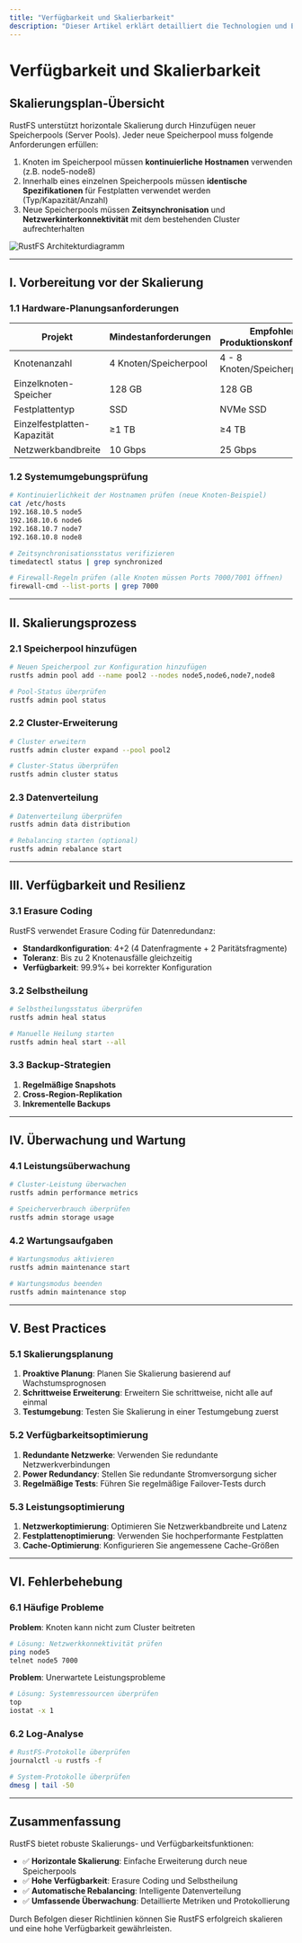 ```yaml
---
title: "Verfügbarkeit und Skalierbarkeit"
description: "Dieser Artikel erklärt detailliert die Technologien und Erklärungen im Zusammenhang mit der RustFS-Skalierung."
---
```


# Verfügbarkeit und Skalierbarkeit

## Skalierungsplan-Übersicht

RustFS unterstützt horizontale Skalierung durch Hinzufügen neuer Speicherpools (Server Pools). Jeder neue Speicherpool muss folgende Anforderungen erfüllen:

1. Knoten im Speicherpool müssen **kontinuierliche Hostnamen** verwenden (z.B. node5-node8)
2. Innerhalb eines einzelnen Speicherpools müssen **identische Spezifikationen** für Festplatten verwendet werden (Typ/Kapazität/Anzahl)
3. Neue Speicherpools müssen **Zeitsynchronisation** und **Netzwerkinterkonnektivität** mit dem bestehenden Cluster aufrechterhalten

![RustFS Architekturdiagramm](./images/s2-1.png)

---

## I. Vorbereitung vor der Skalierung

### 1.1 Hardware-Planungsanforderungen

| Projekt | Mindestanforderungen | Empfohlene Produktionskonfiguration |
|---------|---------------------|-------------------------------------|
| Knotenanzahl | 4 Knoten/Speicherpool | 4 - 8 Knoten/Speicherpool |
| Einzelknoten-Speicher | 128 GB | 128 GB |
| Festplattentyp | SSD | NVMe SSD |
| Einzelfestplatten-Kapazität | ≥1 TB | ≥4 TB |
| Netzwerkbandbreite | 10 Gbps | 25 Gbps |

### 1.2 Systemumgebungsprüfung

```bash
# Kontinuierlichkeit der Hostnamen prüfen (neue Knoten-Beispiel)
cat /etc/hosts
192.168.10.5 node5
192.168.10.6 node6
192.168.10.7 node7
192.168.10.8 node8

# Zeitsynchronisationsstatus verifizieren
timedatectl status | grep synchronized

# Firewall-Regeln prüfen (alle Knoten müssen Ports 7000/7001 öffnen)
firewall-cmd --list-ports | grep 7000
```

---

## II. Skalierungsprozess

### 2.1 Speicherpool hinzufügen

```bash
# Neuen Speicherpool zur Konfiguration hinzufügen
rustfs admin pool add --name pool2 --nodes node5,node6,node7,node8

# Pool-Status überprüfen
rustfs admin pool status
```

### 2.2 Cluster-Erweiterung

```bash
# Cluster erweitern
rustfs admin cluster expand --pool pool2

# Cluster-Status überprüfen
rustfs admin cluster status
```

### 2.3 Datenverteilung

```bash
# Datenverteilung überprüfen
rustfs admin data distribution

# Rebalancing starten (optional)
rustfs admin rebalance start
```

---

## III. Verfügbarkeit und Resilienz

### 3.1 Erasure Coding

RustFS verwendet Erasure Coding für Datenredundanz:

- **Standardkonfiguration**: 4+2 (4 Datenfragmente + 2 Paritätsfragmente)
- **Toleranz**: Bis zu 2 Knotenausfälle gleichzeitig
- **Verfügbarkeit**: 99.9%+ bei korrekter Konfiguration

### 3.2 Selbstheilung

```bash
# Selbstheilungsstatus überprüfen
rustfs admin heal status

# Manuelle Heilung starten
rustfs admin heal start --all
```

### 3.3 Backup-Strategien

1. **Regelmäßige Snapshots**
2. **Cross-Region-Replikation**
3. **Inkrementelle Backups**

---

## IV. Überwachung und Wartung

### 4.1 Leistungsüberwachung

```bash
# Cluster-Leistung überwachen
rustfs admin performance metrics

# Speicherverbrauch überprüfen
rustfs admin storage usage
```

### 4.2 Wartungsaufgaben

```bash
# Wartungsmodus aktivieren
rustfs admin maintenance start

# Wartungsmodus beenden
rustfs admin maintenance stop
```

---

## V. Best Practices

### 5.1 Skalierungsplanung

1. **Proaktive Planung**: Planen Sie Skalierung basierend auf Wachstumsprognosen
2. **Schrittweise Erweiterung**: Erweitern Sie schrittweise, nicht alle auf einmal
3. **Testumgebung**: Testen Sie Skalierung in einer Testumgebung zuerst

### 5.2 Verfügbarkeitsoptimierung

1. **Redundante Netzwerke**: Verwenden Sie redundante Netzwerkverbindungen
2. **Power Redundancy**: Stellen Sie redundante Stromversorgung sicher
3. **Regelmäßige Tests**: Führen Sie regelmäßige Failover-Tests durch

### 5.3 Leistungsoptimierung

1. **Netzwerkoptimierung**: Optimieren Sie Netzwerkbandbreite und Latenz
2. **Festplattenoptimierung**: Verwenden Sie hochperformante Festplatten
3. **Cache-Optimierung**: Konfigurieren Sie angemessene Cache-Größen

---

## VI. Fehlerbehebung

### 6.1 Häufige Probleme

**Problem**: Knoten kann nicht zum Cluster beitreten

```bash
# Lösung: Netzwerkkonnektivität prüfen
ping node5
telnet node5 7000
```

**Problem**: Unerwartete Leistungsprobleme

```bash
# Lösung: Systemressourcen überprüfen
top
iostat -x 1
```

### 6.2 Log-Analyse

```bash
# RustFS-Protokolle überprüfen
journalctl -u rustfs -f

# System-Protokolle überprüfen
dmesg | tail -50
```

---

## Zusammenfassung

RustFS bietet robuste Skalierungs- und Verfügbarkeitsfunktionen:

- ✅ **Horizontale Skalierung**: Einfache Erweiterung durch neue Speicherpools
- ✅ **Hohe Verfügbarkeit**: Erasure Coding und Selbstheilung
- ✅ **Automatische Rebalancing**: Intelligente Datenverteilung
- ✅ **Umfassende Überwachung**: Detaillierte Metriken und Protokollierung

Durch Befolgen dieser Richtlinien können Sie RustFS erfolgreich skalieren und eine hohe Verfügbarkeit gewährleisten.
